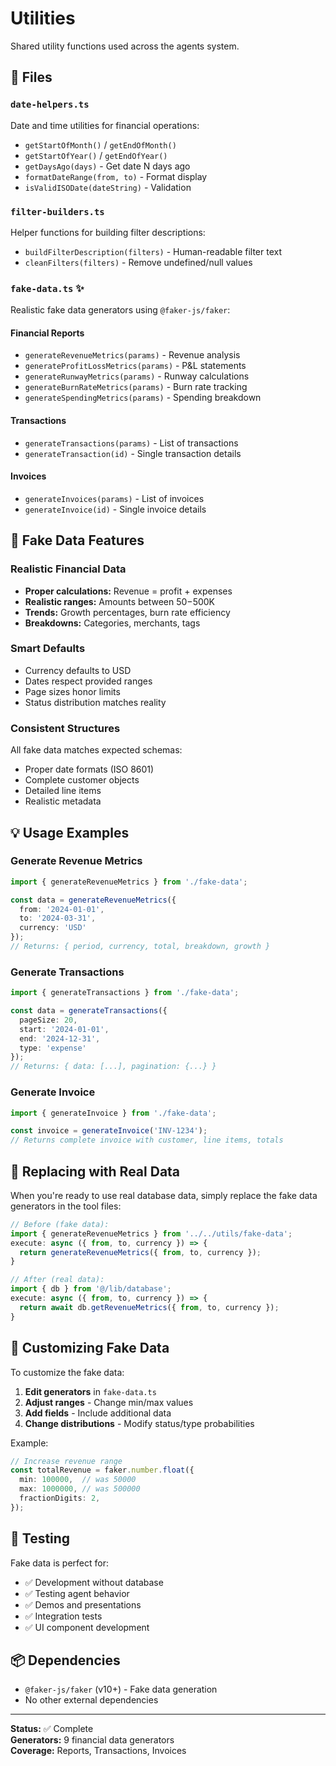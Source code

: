 # Utilities

Shared utility functions used across the agents system.

## 📁 Files

### `date-helpers.ts`
Date and time utilities for financial operations:
- `getStartOfMonth()` / `getEndOfMonth()`
- `getStartOfYear()` / `getEndOfYear()`
- `getDaysAgo(days)` - Get date N days ago
- `formatDateRange(from, to)` - Format display
- `isValidISODate(dateString)` - Validation

### `filter-builders.ts`
Helper functions for building filter descriptions:
- `buildFilterDescription(filters)` - Human-readable filter text
- `cleanFilters(filters)` - Remove undefined/null values

### `fake-data.ts` ✨
Realistic fake data generators using `@faker-js/faker`:

#### Financial Reports
- `generateRevenueMetrics(params)` - Revenue analysis
- `generateProfitLossMetrics(params)` - P&L statements
- `generateRunwayMetrics(params)` - Runway calculations
- `generateBurnRateMetrics(params)` - Burn rate tracking
- `generateSpendingMetrics(params)` - Spending breakdown

#### Transactions
- `generateTransactions(params)` - List of transactions
- `generateTransaction(id)` - Single transaction details

#### Invoices
- `generateInvoices(params)` - List of invoices
- `generateInvoice(id)` - Single invoice details

## 🎲 Fake Data Features

### Realistic Financial Data
- **Proper calculations:** Revenue = profit + expenses
- **Realistic ranges:** Amounts between $50-$500K
- **Trends:** Growth percentages, burn rate efficiency
- **Breakdowns:** Categories, merchants, tags

### Smart Defaults
- Currency defaults to USD
- Dates respect provided ranges
- Page sizes honor limits
- Status distribution matches reality

### Consistent Structures
All fake data matches expected schemas:
- Proper date formats (ISO 8601)
- Complete customer objects
- Detailed line items
- Realistic metadata

## 💡 Usage Examples

### Generate Revenue Metrics
```typescript
import { generateRevenueMetrics } from './fake-data';

const data = generateRevenueMetrics({
  from: '2024-01-01',
  to: '2024-03-31',
  currency: 'USD'
});
// Returns: { period, currency, total, breakdown, growth }
```

### Generate Transactions
```typescript
import { generateTransactions } from './fake-data';

const data = generateTransactions({
  pageSize: 20,
  start: '2024-01-01',
  end: '2024-12-31',
  type: 'expense'
});
// Returns: { data: [...], pagination: {...} }
```

### Generate Invoice
```typescript
import { generateInvoice } from './fake-data';

const invoice = generateInvoice('INV-1234');
// Returns complete invoice with customer, line items, totals
```

## 🔄 Replacing with Real Data

When you're ready to use real database data, simply replace the fake data generators in the tool files:

```typescript
// Before (fake data):
import { generateRevenueMetrics } from '../../utils/fake-data';
execute: async ({ from, to, currency }) => {
  return generateRevenueMetrics({ from, to, currency });
}

// After (real data):
import { db } from '@/lib/database';
execute: async ({ from, to, currency }) => {
  return await db.getRevenueMetrics({ from, to, currency });
}
```

## 🎨 Customizing Fake Data

To customize the fake data:

1. **Edit generators** in `fake-data.ts`
2. **Adjust ranges** - Change min/max values
3. **Add fields** - Include additional data
4. **Change distributions** - Modify status/type probabilities

Example:
```typescript
// Increase revenue range
const totalRevenue = faker.number.float({
  min: 100000,  // was 50000
  max: 1000000, // was 500000
  fractionDigits: 2,
});
```

## 🧪 Testing

Fake data is perfect for:
- ✅ Development without database
- ✅ Testing agent behavior
- ✅ Demos and presentations
- ✅ Integration tests
- ✅ UI component development

## 📦 Dependencies

- `@faker-js/faker` (v10+) - Fake data generation
- No other external dependencies

---

**Status:** ✅ Complete  
**Generators:** 9 financial data generators  
**Coverage:** Reports, Transactions, Invoices

